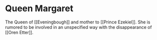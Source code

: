 # Queen Margaret

The Queen of [[Eveningbough]] and mother to [[Prince Ezekiel]]. She is rumored to be involved in an unspecified way with the disappearance of [[Oren Etter]].